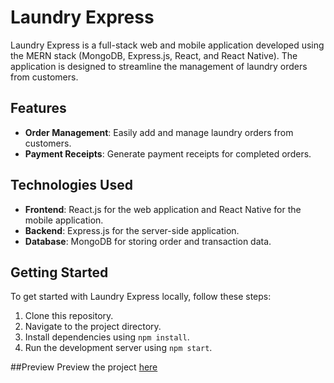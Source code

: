 
# Laundry Express

Laundry Express is a full-stack web and mobile application developed using the MERN stack (MongoDB, Express.js, React, and React Native). The application is designed to streamline the management of laundry orders from customers.

## Features

- **Order Management**: Easily add and manage laundry orders from customers.
- **Payment Receipts**: Generate payment receipts for completed orders.

## Technologies Used

- **Frontend**: React.js for the web application and React Native for the mobile application.
- **Backend**: Express.js for the server-side application.
- **Database**: MongoDB for storing order and transaction data.

## Getting Started

To get started with Laundry Express locally, follow these steps:

1. Clone this repository.
2. Navigate to the project directory.
3. Install dependencies using `npm install`.
4. Run the development server using `npm start`.

##Preview
Preview the project [here](https://www.linkedin.com/posts/akh-faris-farhan-z_saya-baru-saja-menyelesaikan-proyek-sederhan-activity-7175005486050672640-SQdt/?utm_source=share&utm_medium=member_desktop)

